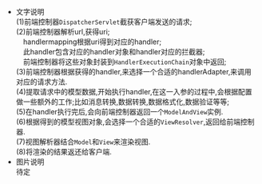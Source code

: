 - 文字说明  
  (1)前端控制器`DispatcherServlet`截获客户端发送的请求;  
  (2)前端控制器解析url,获得uri;  
  &#8195;handlermapping根据uri得到对应的handler;  
  &#8195;此handler包含对应的handler对象和handler对应的拦截器;  
  &#8195;前端控制器将这些对象封装到`HandlerExecutionChain`对象中返回;  
  (3)前端控制器根据获得的handler,来选择一个合适的handlerAdapter,来调用对应的请求方法.  
  (4)提取请求中的模型数据,开始执行handler,在这一入参的过程中,会根据配置做一些额外的工作;比如消息转换,数据转换,数据格式化,数据验证等等;  
  (5)在handler执行完后,会向前端控制器返回一个`ModelAndView`实例.  
  (6)根据得到的模型视图对象,会选择一个合适的`ViewResolver`,返回给前端控制器.  
  (7)视图解析器结合`Model`和`View`来渲染视图.  
  (8)将渲染的结果返还给客户端.  
- 图片说明  
  待定  
